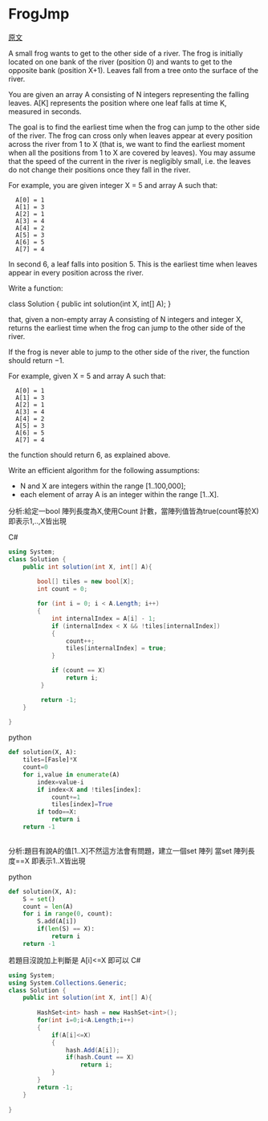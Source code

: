 # FrogJmp


<a href="https://app.codility.com/programmers/lessons/4-counting_elements/frog_river_one/">原文</a>

A small frog wants to get to the other side of a river. The frog is initially located on one bank of the river (position 0) and wants to get to the opposite bank (position X+1). Leaves fall from a tree onto the surface of the river.</br>

You are given an array A consisting of N integers representing the falling leaves. A[K] represents the position where one leaf falls at time K, measured in seconds.</br>

The goal is to find the earliest time when the frog can jump to the other side of the river. The frog can cross only when leaves appear at every position across the river from 1 to X (that is, we want to find the earliest moment when all the positions from 1 to X are covered by leaves). You may assume that the speed of the current in the river is negligibly small, i.e. the leaves do not change their positions once they fall in the river.</br>

For example, you are given integer X = 5 and array A such that:</br>
```
  A[0] = 1
  A[1] = 3
  A[2] = 1
  A[3] = 4
  A[4] = 2
  A[5] = 3
  A[6] = 5
  A[7] = 4
```
In second 6, a leaf falls into position 5. This is the earliest time when leaves appear in every position across the river.</br>

Write a function:</br>

class Solution { public int solution(int X, int[] A); }</br>

that, given a non-empty array A consisting of N integers and integer X, returns the earliest time when the frog can jump to the other side of the river.</br>

If the frog is never able to jump to the other side of the river, the function should return −1.</br>

For example, given X = 5 and array A such that:</br>
```
  A[0] = 1
  A[1] = 3
  A[2] = 1
  A[3] = 4
  A[4] = 2
  A[5] = 3
  A[6] = 5
  A[7] = 4
```
the function should return 6, as explained above.</br>

Write an efficient algorithm for the following assumptions:</br>
<ul>
    <li>N and X are integers within the range [1..100,000];
    <li>each element of array A is an integer within the range [1..X].
</ul>



分析:給定一bool 陣列長度為X,使用Count 計數，當陣列值皆為true(count等於X) 即表示1,..,X皆出現

C#
```csharp
using System;
class Solution {
    public int solution(int X, int[] A){ 
	
        bool[] tiles = new bool[X];
        int count = 0;

        for (int i = 0; i < A.Length; i++)
        {
            int internalIndex = A[i] - 1;
            if (internalIndex < X && !tiles[internalIndex])
            {
                count++;
                tiles[internalIndex] = true;
            }

            if (count == X)
                return i;
         }

         return -1;
    }
	
}
```

python 


```python
def solution(X, A):
    tiles=[Fasle]*X
    count=0  
    for i,value in enumerate(A)	
        index=value-i
        if index<X and !tiles[index]:
            count+=1
            tiles[index]=True
        if todo==X:		
            return i
	return -1
    
```

分析:題目有說A的值[1..X]不然這方法會有問題，建立一個set 陣列 當set 陣列長度==X 即表示1..X皆出現


python 
```python
def solution(X, A):
	S = set()
	count = len(A)
	for i in range(0, count):
		S.add(A[i])
		if(len(S) == X):
			return i
	return -1
```    

若題目沒說加上判斷是 A[i]<=X 即可以
C#
```csharp
using System;
using System.Collections.Generic;
class Solution {
    public int solution(int X, int[] A){ 
	
        HashSet<int> hash = new HashSet<int>();
        for(int i=0;i<A.Length;i++)
        {
            if(A[i]<=X)
            {
                hash.Add(A[i]);
                if(hash.Count == X)
                    return i;
            }
        }
        return -1;
    }
	
}
```












